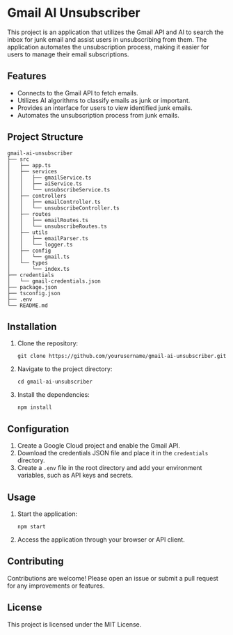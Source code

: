 # Gmail AI Unsubscriber

This project is an application that utilizes the Gmail API and AI to search the inbox for junk email and assist users in unsubscribing from them. The application automates the unsubscription process, making it easier for users to manage their email subscriptions.

## Features

- Connects to the Gmail API to fetch emails.
- Utilizes AI algorithms to classify emails as junk or important.
- Provides an interface for users to view identified junk emails.
- Automates the unsubscription process from junk emails.

## Project Structure

```
gmail-ai-unsubscriber
├── src
│   ├── app.ts
│   ├── services
│   │   ├── gmailService.ts
│   │   ├── aiService.ts
│   │   └── unsubscribeService.ts
│   ├── controllers
│   │   ├── emailController.ts
│   │   └── unsubscribeController.ts
│   ├── routes
│   │   ├── emailRoutes.ts
│   │   └── unsubscribeRoutes.ts
│   ├── utils
│   │   ├── emailParser.ts
│   │   └── logger.ts
│   ├── config
│   │   └── gmail.ts
│   └── types
│       └── index.ts
├── credentials
│   └── gmail-credentials.json
├── package.json
├── tsconfig.json
├── .env
└── README.md
```

## Installation

1. Clone the repository:
   ```
   git clone https://github.com/yourusername/gmail-ai-unsubscriber.git
   ```
2. Navigate to the project directory:
   ```
   cd gmail-ai-unsubscriber
   ```
3. Install the dependencies:
   ```
   npm install
   ```

## Configuration

1. Create a Google Cloud project and enable the Gmail API.
2. Download the credentials JSON file and place it in the `credentials` directory.
3. Create a `.env` file in the root directory and add your environment variables, such as API keys and secrets.

## Usage

1. Start the application:
   ```
   npm start
   ```
2. Access the application through your browser or API client.

## Contributing

Contributions are welcome! Please open an issue or submit a pull request for any improvements or features.

## License

This project is licensed under the MIT License.